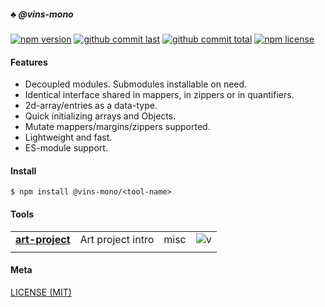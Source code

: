 ##### :clubs: @vins-mono

[![npm version][badge-npm-version]][url-npm]
[![github commit last][badge-github-last-commit]][url-github]
[![github commit total][badge-github-commit-count]][url-github]
[![npm license][badge-npm-license]][url-npm]

[//]: <> (Shields)
[badge-npm-version]: https://flat.badgen.net/npm/v/@vins-mono/art-project
[badge-npm-license]: https://flat.badgen.net/npm/license/@vins-mono/art-project
[badge-github-last-commit]: https://flat.badgen.net/github/last-commit/hoyeungw/vins-mono
[badge-github-commit-count]: https://flat.badgen.net/github/commits/hoyeungw/vins-mono

[//]: <> (Link)
[url-github]: https://github.com/hoyeungw/vins-mono
[url-npm]: https://npmjs.org/package/@vins-mono/art-project

#### Features
- Decoupled modules. Submodules installable on need.
- Identical interface shared in mappers, in zippers or in quantifiers.
- 2d-array/entries as a data-type.
- Quick initializing arrays and Objects.
- Mutate mappers/margins/zippers supported.
- Lightweight and fast.
- ES-module support.

#### Install

```console
$ npm install @vins-mono/<tool-name>
```

#### Tools
|                                                            |                                    |            |                       |
| ---------------------------------------------------------- | ---------------------------------- | ---------- |---------------------- |
| [**art-project**](core/art-project)                    | Art project intro                  | misc       |![v][art-project-dm]   |
|                                                            |                                    |            |                       |

[//]: <> (Local routes)
[art-project-dm]: https://flat.badgen.net/npm/dm/@vins-mono/art-project

#### Meta
[LICENSE (MIT)](LICENSE)
